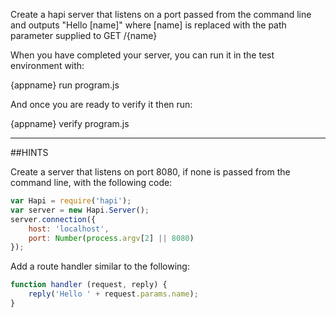 Create a hapi server that listens on a port passed from the
command line and outputs
"Hello [name]" where [name] is replaced with the path parameter
supplied to GET /{name}


When you have completed your server, you can run it in the test
environment with:

  {appname} run program.js

And once you are ready to verify it then run:

  {appname} verify program.js

-----------------------------------------------------------------
##HINTS

Create a server that listens on port 8080, if none is passed from the
command line,  with the following code:

```js
var Hapi = require('hapi');
var server = new Hapi.Server();
server.connection({
    host: 'localhost',
    port: Number(process.argv[2] || 8080)
});
```

Add a route handler similar to the following:

```js
function handler (request, reply) {
    reply('Hello ' + request.params.name);
}
```
